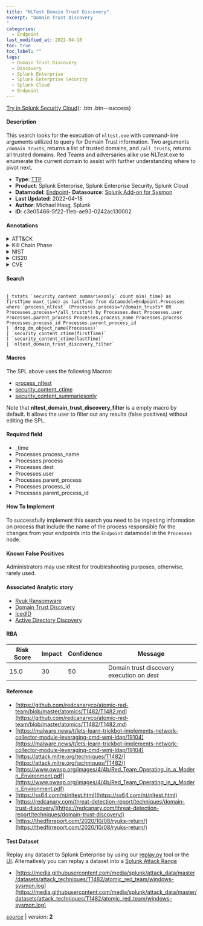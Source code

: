 ```yaml
---
title: "NLTest Domain Trust Discovery"
excerpt: "Domain Trust Discovery
"
categories:
  - Endpoint
last_modified_at: 2022-04-18
toc: true
toc_label: ""
tags:
  - Domain Trust Discovery
  - Discovery
  - Splunk Enterprise
  - Splunk Enterprise Security
  - Splunk Cloud
  - Endpoint
---
```




[Try in Splunk Security Cloud](https://www.splunk.com/en_us/products/cyber-security.html){: .btn .btn--success}

#### Description

This search looks for the execution of `nltest.exe` with command-line arguments utilized to query for Domain Trust information. Two arguments `/domain trusts`, returns a list of trusted domains, and `/all_trusts`, returns all trusted domains. Red Teams and adversaries alike use NLTest.exe to enumerate the current domain to assist with further understanding where to pivot next.

- **Type**: [TTP](https://github.com/splunk/security_content/wiki/Detection-Analytic-Types)
- **Product**: Splunk Enterprise, Splunk Enterprise Security, Splunk Cloud
- **Datamodel**: [Endpoint](https://docs.splunk.com/Documentation/CIM/latest/User/Endpoint)- **Datasource**: [Splunk Add-on for Sysmon](https://splunkbase.splunk.com/app/5709)
- **Last Updated**: 2022-04-18
- **Author**: Michael Haag, Splunk
- **ID**: c3e05466-5f22-11eb-ae93-0242ac130002


#### Annotations

<details>
  <summary>ATT&CK</summary>

<div markdown="1">


| ID             | Technique        |  Tactic             |
| -------------- | ---------------- |-------------------- |
| [T1482](https://attack.mitre.org/techniques/T1482/) | Domain Trust Discovery | Discovery |

</div>
</details>


<details>
  <summary>Kill Chain Phase</summary>

<div markdown="1">

* Exploitation


</div>
</details>


<details>
  <summary>NIST</summary>

<div markdown="1">

* PR.PT
* DE.CM



</div>
</details>

<details>
  <summary>CIS20</summary>

<div markdown="1">

* CIS 8



</div>
</details>

<details>
  <summary>CVE</summary>

<div markdown="1">


</div>
</details>

#### Search

```

| tstats `security_content_summariesonly` count min(_time) as firstTime max(_time) as lastTime from datamodel=Endpoint.Processes where `process_nltest` (Processes.process=*/domain_trusts* OR Processes.process=*/all_trusts*) by Processes.dest Processes.user Processes.parent_process Processes.process_name Processes.process Processes.process_id Processes.parent_process_id 
| `drop_dm_object_name(Processes)` 
| `security_content_ctime(firstTime)` 
| `security_content_ctime(lastTime)` 
| `nltest_domain_trust_discovery_filter`
```

#### Macros
The SPL above uses the following Macros:
* [process_nltest](https://github.com/splunk/security_content/blob/develop/macros/process_nltest.yml)
* [security_content_ctime](https://github.com/splunk/security_content/blob/develop/macros/security_content_ctime.yml)
* [security_content_summariesonly](https://github.com/splunk/security_content/blob/develop/macros/security_content_summariesonly.yml)

Note that **nltest_domain_trust_discovery_filter** is a empty macro by default. It allows the user to filter out any results (false positives) without editing the SPL.

#### Required field
* _time
* Processes.process_name
* Processes.process
* Processes.dest
* Processes.user
* Processes.parent_process
* Processes.process_id
* Processes.parent_process_id


#### How To Implement
To successfully implement this search you need to be ingesting information on process that include the name of the process responsible for the changes from your endpoints into the `Endpoint` datamodel in the `Processes` node.

#### Known False Positives
Administrators may use nltest for troubleshooting purposes, otherwise, rarely used.

#### Associated Analytic story
* [Ryuk Ransomware](/stories/ryuk_ransomware)
* [Domain Trust Discovery](/stories/domain_trust_discovery)
* [IcedID](/stories/icedid)
* [Active Directory Discovery](/stories/active_directory_discovery)




#### RBA

| Risk Score  | Impact      | Confidence   | Message      |
| ----------- | ----------- |--------------|--------------|
| 15.0 | 30 | 50 | Domain trust discovery execution on $dest$ |


#### Reference

* [https://github.com/redcanaryco/atomic-red-team/blob/master/atomics/T1482/T1482.md](https://github.com/redcanaryco/atomic-red-team/blob/master/atomics/T1482/T1482.md)
* [https://malware.news/t/lets-learn-trickbot-implements-network-collector-module-leveraging-cmd-wmi-ldap/19104](https://malware.news/t/lets-learn-trickbot-implements-network-collector-module-leveraging-cmd-wmi-ldap/19104)
* [https://attack.mitre.org/techniques/T1482/](https://attack.mitre.org/techniques/T1482/)
* [https://www.owasp.org/images/4/4b/Red_Team_Operating_in_a_Modern_Environment.pdf](https://www.owasp.org/images/4/4b/Red_Team_Operating_in_a_Modern_Environment.pdf)
* [https://ss64.com/nt/nltest.html](https://ss64.com/nt/nltest.html)
* [https://redcanary.com/threat-detection-report/techniques/domain-trust-discovery/](https://redcanary.com/threat-detection-report/techniques/domain-trust-discovery/)
* [https://thedfirreport.com/2020/10/08/ryuks-return/](https://thedfirreport.com/2020/10/08/ryuks-return/)



#### Test Dataset
Replay any dataset to Splunk Enterprise by using our [replay.py](https://github.com/splunk/attack_data#using-replaypy) tool or the [UI](https://github.com/splunk/attack_data#using-ui).
Alternatively you can replay a dataset into a [Splunk Attack Range](https://github.com/splunk/attack_range#replay-dumps-into-attack-range-splunk-server)


* [https://media.githubusercontent.com/media/splunk/attack_data/master/datasets/attack_techniques/T1482/atomic_red_team/windows-sysmon.log](https://media.githubusercontent.com/media/splunk/attack_data/master/datasets/attack_techniques/T1482/atomic_red_team/windows-sysmon.log)



[*source*](https://github.com/splunk/security_content/tree/develop/detections/endpoint/nltest_domain_trust_discovery.yml) \| *version*: **2**